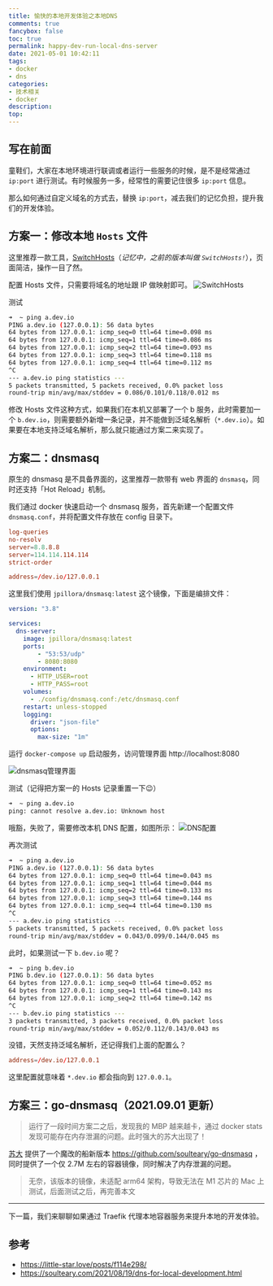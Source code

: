 ```yaml
---
title: 愉快的本地开发体验之本地DNS
comments: true
fancybox: false
toc: true
permalink: happy-dev-run-local-dns-server
date: 2021-05-01 10:42:11
tags:
- docker
- dns
categories:
- 技术相关
- docker
description:
top:
---
```

## 写在前面

童鞋们，大家在本地环境进行联调或者运行一些服务的时候，是不是经常通过 `ip:port` 进行测试。有时候服务一多，经常性的需要记住很多 `ip:port` 信息。

那么如何通过自定义域名的方式去，替换 `ip:port`，减去我们的记忆负担，提升我们的开发体验。

<!--more-->

## 方案一：修改本地 `Hosts` 文件

这里推荐一款工具，[SwitchHosts](https://swh.app/zh/)（*记忆中，之前的版本叫做 `SwitchHosts!`*），页面简洁，操作一目了然。

配置 Hosts 文件，只需要将域名的地址跟 IP 做映射即可。
![SwitchHosts](https://static.aliyun.xkcoding.com/2021/09/03/16305752555388.jpg?x-oss-process=style/tag_compress)

测试

```bash
➜  ~ ping a.dev.io
PING a.dev.io (127.0.0.1): 56 data bytes
64 bytes from 127.0.0.1: icmp_seq=0 ttl=64 time=0.098 ms
64 bytes from 127.0.0.1: icmp_seq=1 ttl=64 time=0.086 ms
64 bytes from 127.0.0.1: icmp_seq=2 ttl=64 time=0.093 ms
64 bytes from 127.0.0.1: icmp_seq=3 ttl=64 time=0.118 ms
64 bytes from 127.0.0.1: icmp_seq=4 ttl=64 time=0.112 ms
^C
--- a.dev.io ping statistics ---
5 packets transmitted, 5 packets received, 0.0% packet loss
round-trip min/avg/max/stddev = 0.086/0.101/0.118/0.012 ms
```

修改 Hosts 文件这种方式，如果我们在本机又部署了一个 b 服务，此时需要加一个 `b.dev.io`，则需要额外新增一条记录，并不能做到泛域名解析（`*.dev.io`）。如果要在本地支持泛域名解析，那么就只能通过方案二来实现了。

## 方案二：dnsmasq

原生的 dnsmasq 是不具备界面的，这里推荐一款带有 web 界面的 `dnsmasq`，同时还支持「Hot Reload」机制。

我们通过 docker 快速启动一个 dnsmasq 服务，首先新建一个配置文件 `dnsmasq.conf`，并将配置文件存放在 config 目录下。

```conf
log-queries
no-resolv
server=8.8.8.8
server=114.114.114.114
strict-order

address=/dev.io/127.0.0.1
```

这里我们使用 `jpillora/dnsmasq:latest` 这个镜像，下面是编排文件：

```yaml
version: "3.8"

services:
  dns-server:
    image: jpillora/dnsmasq:latest
    ports:
        - "53:53/udp"
        - 8080:8080
    environment:
      - HTTP_USER=root
      - HTTP_PASS=root
    volumes:
      - ./config/dnsmasq.conf:/etc/dnsmasq.conf
    restart: unless-stopped
    logging:
      driver: "json-file"
      options:
        max-size: "1m"
```

运行 `docker-compose up` 启动服务，访问管理界面 http://localhost:8080

![dnsmasq管理界面](https://static.aliyun.xkcoding.com/2021/09/03/16305767071171.jpg?x-oss-process=style/tag_compress)

测试（记得把方案一的 Hosts 记录重置一下😉）

```bash
➜  ~ ping a.dev.io
ping: cannot resolve a.dev.io: Unknown host
```

哦豁，失败了，需要修改本机 DNS 配置，如图所示：
![DNS配置](https://static.aliyun.xkcoding.com/2021/09/03/16305773370388.jpg?x-oss-process=style/tag_compress)

再次测试

```bash
➜  ~ ping a.dev.io
PING a.dev.io (127.0.0.1): 56 data bytes
64 bytes from 127.0.0.1: icmp_seq=0 ttl=64 time=0.043 ms
64 bytes from 127.0.0.1: icmp_seq=1 ttl=64 time=0.044 ms
64 bytes from 127.0.0.1: icmp_seq=2 ttl=64 time=0.133 ms
64 bytes from 127.0.0.1: icmp_seq=3 ttl=64 time=0.144 ms
64 bytes from 127.0.0.1: icmp_seq=4 ttl=64 time=0.130 ms
^C
--- a.dev.io ping statistics ---
5 packets transmitted, 5 packets received, 0.0% packet loss
round-trip min/avg/max/stddev = 0.043/0.099/0.144/0.045 ms
```

此时，如果测试一下 `b.dev.io` 呢？

```bash
➜  ~ ping b.dev.io
PING b.dev.io (127.0.0.1): 56 data bytes
64 bytes from 127.0.0.1: icmp_seq=0 ttl=64 time=0.052 ms
64 bytes from 127.0.0.1: icmp_seq=1 ttl=64 time=0.143 ms
64 bytes from 127.0.0.1: icmp_seq=2 ttl=64 time=0.142 ms
^C
--- b.dev.io ping statistics ---
3 packets transmitted, 3 packets received, 0.0% packet loss
round-trip min/avg/max/stddev = 0.052/0.112/0.143/0.043 ms
```

没错，天然支持泛域名解析，还记得我们上面的配置么？
```conf
address=/dev.io/127.0.0.1
```
这里配置就意味着 `*.dev.io` 都会指向到 `127.0.0.1`。

## 方案三：go-dnsmasq（2021.09.01 更新）

> 运行了一段时间方案二之后，发现我的 MBP 越来越卡，通过 docker stats 发现可能存在内存泄漏的问题。此时强大的苏大出现了！

[苏大](https://github.com/soulteary) 提供了一个魔改的船新版本 https://github.com/soulteary/go-dnsmasq ，同时提供了一个仅 2.7M 左右的容器镜像，同时解决了内存泄漏的问题。

> 无奈，该版本的镜像，未适配 arm64 架构，导致无法在 M1 芯片的 Mac 上测试，后面测试之后，再完善本文

---

下一篇，我们来聊聊如果通过 Traefik 代理本地容器服务来提升本地的开发体验。

## 参考

- https://little-star.love/posts/f114e298/
- https://soulteary.com/2021/08/19/dns-for-local-development.html
